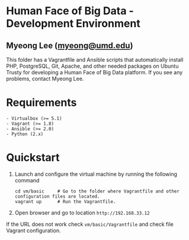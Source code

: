 Human Face of Big Data - Development Environment
==========
Myeong Lee (myeong@umd.edu)
---------

This folder has a Vagrantfile and Ansible scripts that automatically install PHP, PostgreSQL, Git, Apache, and other needed packages on Ubuntu Trusty for developing a Human Face of Big Data platform. If you see any problems, contact Myeong Lee. 

# Requirements
	- Virtualbox (>= 5.1)
	- Vagrant (>= 1.8)
	- Ansible (>= 2.0)
	- Python (2.x)

# Quickstart

1. Launch and configure the virtual machine by running the following command

	```
	cd vm/basic 	# Go to the folder where Vagrantfile and other configuration files are located.
	vagrant up		# Run the Vagrantfile.
	```
2. Open browser and go to location `http://192.168.33.12`

If the URL does not work check `vm/basic/Vagrantfile` and check file Vagrant configuration.